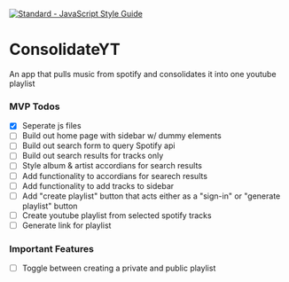 [![Standard - JavaScript Style Guide](https://img.shields.io/badge/code%20style-standard-brightgreen.svg)](http://standardjs.com/)

# ConsolidateYT

An app that pulls music from spotify and consolidates it into one youtube playlist

### MVP Todos

- [x] Seperate js files
- [ ] Build out home page with sidebar w/ dummy elements
- [ ] Build out search form to query Spotify api
- [ ] Build out search results for tracks only
- [ ] Style album & artist accordians for search results
- [ ] Add functionality to accordians for searech results
- [ ] Add functionality to add tracks to sidebar
- [ ] Add "create playlist" button that acts either as a "sign-in" or "generate playlist" button
- [ ] Create youtube playlist from selected spotify tracks
- [ ] Generate link for playlist

### Important Features

- [ ] Toggle between creating a private and public playlist


